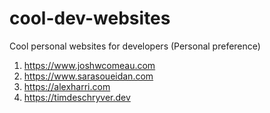 # cool-dev-websites
Cool personal websites for developers (Personal preference) 

1. https://www.joshwcomeau.com
2. https://www.sarasoueidan.com
3. https://alexharri.com
4. https://timdeschryver.dev

